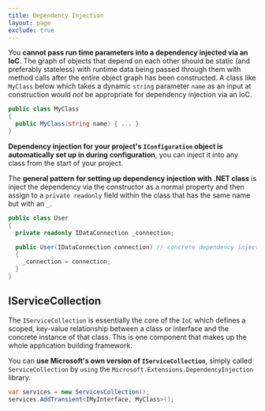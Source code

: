 ```yaml
---
title: Dependency Injection
layout: page
exclude: true
---
```


You **cannot pass run time parameters into a dependency injected via an IoC**. The graph of objects that depend on each other should be static (and preferably stateless) with runtime data being passed through them with method calls after the entire object graph has been constructed. A class like `MyClass` below which takes a dynamic `string` parameter `name` as an input at construction would *not* be appropriate for dependency injection via an IoC.
```csharp
public class MyClass
{
  public MyClass(string name) { ... }
}
```

**Dependency injection for your project's `IConfiguration` object is automatically set up in during configuration**, you can inject it into any class from the start of your project.

The **general pattern for setting up dependency injection with .NET class** is inject the dependency via the constructor as a normal property and then assign to a `private readonly` field within the class that has the same name but with an `_`.
```csharp
public class User
{
  private readonly IDataConnection _connection;

  public User(IDataConnection connection) // concrete dependency injected here
  {
    _connection = connection;
  }
}
```

## IServiceCollection

The `IServiceCollection` is essentially the core of the `IoC` which defines a scoped, key-value relationship between a class or interface and the concrete instance of that class. This is one component that makes up the whole application building framework.

You can **use Microsoft's own version of `IServiceCollection`**, simply called `ServiceCollection` by `using` the `Microsoft.Extensions.DependencyInjection` library. 

```csharp
var services = new ServicesCollection();
services.AddTransient<IMyInterface, MyClass>();
```
<!--stackedit_data:
eyJoaXN0b3J5IjpbLTI5OTE2MTc1NV19
-->
